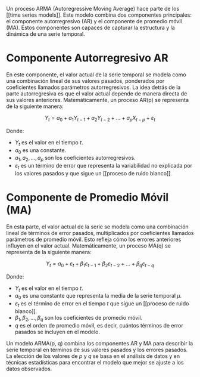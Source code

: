 Un proceso ARMA (Autoregressive Moving Average) hace parte de los [[time series models]]. Este modelo combina dos componentes principales: el componente autorregresivo (AR) y el componente de promedio móvil (MA). Estos componentes son capaces de capturar la estructura y la dinámica de una serie temporal.  

# Componente Autorregresivo AR

En este componente, el valor actual de la serie temporal se modela como una combinación lineal de sus valores pasados, ponderados por coeficientes llamados parámetros autorregresivos. La idea detrás de la parte autorregresiva es que el valor actual depende de manera directa de sus valores anteriores. Matemáticamente, un proceso AR(p) se representa de la siguiente manera:

   $$Y_t = a_0 + a_1 Y_{t-1} + a_2 Y_{t-2} + \ldots + a_p X_{t-p} + \varepsilon_t$$

   Donde:
   - $Y_t$ es el valor en el tiempo $t$.
   - $a_0$ es una constante.
   - $a_1, a_2, \ldots, a_p$ son los coeficientes autorregresivos.
   - $\varepsilon_t$ es un término de error que representa la variabilidad no explicada por los valores pasados y que sigue un [[proceso de ruido blanco]].
# Componente de Promedio Móvil (MA)

En esta parte, el valor actual de la serie se modela como una combinación lineal de términos de error pasados, multiplicados por coeficientes llamados parámetros de promedio móvil. Esto refleja cómo los errores anteriores influyen en el valor actual. Matemáticamente, un proceso MA(q) se representa de la siguiente manera:

   $$Y_t = a_0 + \varepsilon_t + \beta_1 \varepsilon_{t-1} + \beta_2 \varepsilon_{t-2} + \ldots + \beta_q \varepsilon_{t-q}$$

   Donde:
   - $Y_t$ es el valor en el tiempo $t$.
   - $a_0$ es una constante que representa la media de la serie temporal $\mu$.
   - $\varepsilon_t$ es el término de error en el tiempo $t$ que sigue un [[proceso de ruido blanco]].
   - $\beta_1, \beta_2, \ldots, \beta_q$ son los coeficientes de promedio móvil.
   - $q$ es el orden de promedio móvil, es decir, cuántos términos de error pasados se incluyen en el modelo.

Un modelo ARMA(p, q) combina los componentes AR y MA para describir la serie temporal en términos de sus valores pasados y los errores pasados. La elección de los valores de $p$ y $q$ se basa en el análisis de datos y en técnicas estadísticas para encontrar el modelo que mejor se ajuste a los datos observados.